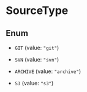 

# SourceType

## Enum


* `GIT` (value: `"git"`)

* `SVN` (value: `"svn"`)

* `ARCHIVE` (value: `"archive"`)

* `S3` (value: `"s3"`)



